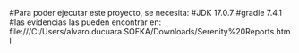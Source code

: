 #Para poder ejecutar este proyecto, se necesita:
#JDK 17.0.7
#gradle 7.4.1
#las evidencias las pueden encontrar en: file:///C:/Users/alvaro.ducuara.SOFKA/Downloads/Serenity%20Reports.html
